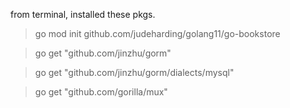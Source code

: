 from terminal, installed these pkgs.

> go mod init github.com/judeharding/golang11/go-bookstore

> go get "github.com/jinzhu/gorm"

> go get "github.com/jinzhu/gorm/dialects/mysql"

> go get "github.com/gorilla/mux"
